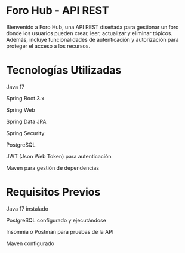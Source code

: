 # Foro Hub - API REST

Bienvenido a Foro Hub, una API REST diseñada para gestionar un foro donde los usuarios pueden crear, leer, actualizar y eliminar tópicos. Además, incluye funcionalidades de autenticación y autorización para proteger el acceso a los recursos.

# Tecnologías Utilizadas

Java 17

Spring Boot 3.x

Spring Web

Spring Data JPA

Spring Security

PostgreSQL

JWT (Json Web Token) para autenticación

Maven para gestión de dependencias

# Requisitos Previos

Java 17 instalado

PostgreSQL configurado y ejecutándose

Insomnia o Postman para pruebas de la API

Maven configurado

